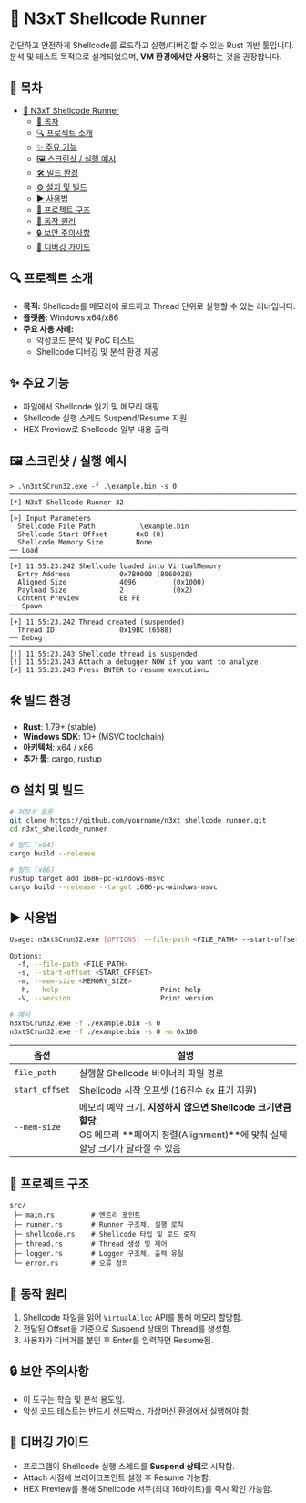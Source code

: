 # 🐚 N3xT Shellcode Runner

간단하고 안전하게 Shellcode를 로드하고 실행/디버깅할 수 있는 Rust 기반 툴입니다.  
분석 및 테스트 목적으로 설계되었으며, **VM 환경에서만 사용**하는 것을 권장합니다.

## 📜 목차
- [🐚 N3xT Shellcode Runner](#-n3xt-shellcode-runner)
  - [📜 목차](#-목차)
  - [🔍 프로젝트 소개](#-프로젝트-소개)
  - [✨ 주요 기능](#-주요-기능)
  - [🖼️ 스크린샷 / 실행 예시](#️-스크린샷--실행-예시)
  - [🛠️ 빌드 환경](#️-빌드-환경)
  - [⚙️ 설치 및 빌드](#️-설치-및-빌드)
  - [▶️ 사용법](#️-사용법)
  - [📂 프로젝트 구조](#-프로젝트-구조)
  - [🧩 동작 원리](#-동작-원리)
  - [🔒 보안 주의사항](#-보안-주의사항)
  - [🐞 디버깅 가이드](#-디버깅-가이드)

## 🔍 프로젝트 소개
- **목적:** Shellcode를 메모리에 로드하고 Thread 단위로 실행할 수 있는 러너입니다.
- **플랫폼:** Windows x64/x86
- **주요 사용 사례:**
  - 악성코드 분석 및 PoC 테스트
  - Shellcode 디버깅 및 분석 환경 제공

## ✨ 주요 기능
- 파일에서 Shellcode 읽기 및 메모리 매핑
- Shellcode 실행 스레드 Suspend/Resume 지원
- HEX Preview로 Shellcode 일부 내용 출력

## 🖼️ 스크린샷 / 실행 예시
```text
> .\n3xtSCrun32.exe -f .\example.bin -s 0    
──────────────────────────────────────────────────────────────────────────────────────────────────────
[*] N3xT Shellcode Runner 32
──────────────────────────────────────────────────────────────────────────────────────────────────────
[>] Input Parameters
  Shellcode File Path          .\example.bin
  Shellcode Start Offset       0x0 (0)
  Shellcode Memory Size        None
── Load ─────────────────────────────────────────────────────────────────────────────────────────────
[+] 11:55:23.242 Shellcode loaded into VirtualMemory
  Entry Address            0x7B0000 (8060928)
  Aligned Size             4096         (0x1000)
  Payload Size             2            (0x2)
  Content Preview          EB FE
── Spawn ────────────────────────────────────────────────────────────────────────────────────────────
[+] 11:55:23.242 Thread created (suspended)
  Thread ID                0x19BC (6588)
── Debug ────────────────────────────────────────────────────────────────────────────────────────────
[!] 11:55:23.243 Shellcode thread is suspended.
[!] 11:55:23.243 Attach a debugger NOW if you want to analyze.
[>] 11:55:23.243 Press ENTER to resume execution…
````

## 🛠️ 빌드 환경

* **Rust**: 1.79+ (stable)
* **Windows SDK**: 10+ (MSVC toolchain)
* **아키텍처**: x64 / x86
* **추가 툴**: cargo, rustup

## ⚙️ 설치 및 빌드

```bash
# 저장소 클론
git clone https://github.com/yourname/n3xt_shellcode_runner.git
cd n3xt_shellcode_runner

# 빌드 (x64)
cargo build --release

# 빌드 (x86)
rustup target add i686-pc-windows-msvc
cargo build --release --target i686-pc-windows-msvc
```

## ▶️ 사용법

```bash
Usage: n3xtSCrun32.exe [OPTIONS] --file-path <FILE_PATH> --start-offset <START_OFFSET>

Options:
  -f, --file-path <FILE_PATH>
  -s, --start-offset <START_OFFSET>
  -m, --mem-size <MEMORY_SIZE>
  -h, --help                         Print help
  -V, --version                      Print version

# 예시
n3xtSCrun32.exe -f ./example.bin -s 0
n3xtSCrun32.exe -f ./example.bin -s 0 -m 0x100
```

| 옵션             | 설명                                                                                                    |
| -------------- | ----------------------------------------------------------------------------------------------------- |
| `file_path`    | 실행할 Shellcode 바이너리 파일 경로                                                                              |
| `start_offset` | Shellcode 시작 오프셋 (16진수 `0x` 표기 지원)                                                                    |
| `--mem-size`   | 메모리 예약 크기. **지정하지 않으면 Shellcode 크기만큼 할당**.<br>OS 메모리 \*\*페이지 정렬(Alignment)\*\*에 맞춰 실제 할당 크기가 달라질 수 있음 |

## 📂 프로젝트 구조

```
src/
 ├─ main.rs         # 엔트리 포인트
 ├─ runner.rs       # Runner 구조체, 실행 로직
 ├─ shellcode.rs    # Shellcode 타입 및 로드 로직
 ├─ thread.rs       # Thread 생성 및 제어
 ├─ logger.rs       # Logger 구조체, 출력 유틸
 └─ error.rs        # 오류 정의
```

## 🧩 동작 원리

1. Shellcode 파일을 읽어 `VirtualAlloc` API를 통해 메모리 할당함.
2. 전달된 Offset을 기준으로 Suspend 상태의 Thread를 생성함.
3. 사용자가 디버거를 붙인 후 Enter를 입력하면 Resume됨.

## 🔒 보안 주의사항

* 이 도구는 학습 및 분석 용도임.
* 악성 코드 테스트는 반드시 샌드박스, 가상머신 환경에서 실행해야 함.

## 🐞 디버깅 가이드

* 프로그램이 Shellcode 실행 스레드를 **Suspend 상태**로 시작함.
* Attach 시점에 브레이크포인트 설정 후 Resume 가능함.
* HEX Preview를 통해 Shellcode 서두(최대 16바이트)를 즉시 확인 가능함.